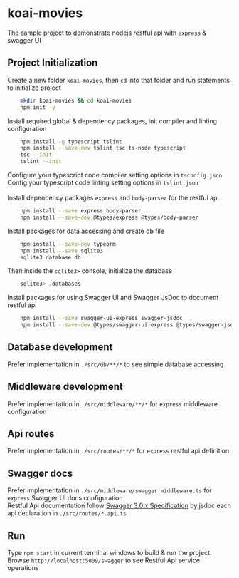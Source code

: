 # koai-movies

The sample project to demonstrate nodejs restful api with `express` & swagger UI

## Project Initialization

Create a new folder `koai-movies`, then `cd` into that folder and run statements to initialize project</br>

```bash
    mkdir koai-movies && cd koai-movies
    npm init -y
```

Install required global & dependency packages, init compiler and linting configuration

```bash
    npm install -g typescript tslint
    npm install --save-dev tslint tsc ts-node typescript
    tsc --init
    tslint --init
```

Configure your typescript code compiler setting options in `tsconfig.json`</br>
Config your typescript code linting setting options in `tslint.json`</br>
</br>
Install dependency packages `express` and `body-parser` for the restful api

```bash
    npm install --save express body-parser
    npm install --save-dev @types/express @types/body-parser
```

Install packages for data accessing and create db file

```bash
    npm install --save-dev typeorm
    npm install --save sqlite3
    sqlite3 database.db
```

Then inside the `sqlite3>` console, initialize the database

```bash
    sqlite3> .databases
```

Install packages for using Swagger UI and Swagger JsDoc to document restful api

```bash
    npm install --save swagger-ui-express swagger-jsdoc
    npm install --save-dev @types/swagger-ui-express @types/swagger-jsdoc
```

## Database development

Prefer implementation in `./src/db/**/*` to see simple database accessing

## Middleware development

Prefer implementation in `./src/middleware/**/*` for `express` middleware configuration

## Api routes

Prefer implementation in `./src/routes/**/*` for `express` restful api definition

## Swagger docs

Prefer implementation in `./src/middleware/swagger.middleware.ts` for `express` Swagger UI docs configuration</br>
Restful Api documentation follow [Swagger 3.0.x Specification](https://swagger.io/docs/specification/about/) by jsdoc each api declaration in `./src/routes/*.api.ts`

## Run

Type `npm start` in current terminal windows to build & run the project.</br>
Browse `http://localhost:5009/swagger` to see Restful Api service operations
